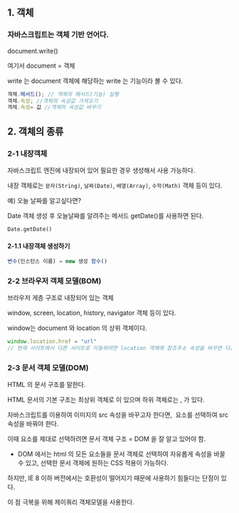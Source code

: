 ## 1. 객체

### 자바스크립트는 객체 기반 언어다. 

document.write() 

여기서 document = 객체

write 는 document 객체에 해당하는 write 는 기능이라 볼 수 있다. 

``` js
객체.메서드(); // 객체의 메서드(기능) 실행
객체.속성; //객체의 속성값 가져오기 
객체.속성= 값 //객체의 속성값 바꾸기
```



## 2. 객체의 종류

### 2-1 내장객체

자바스크립트 엔진에 내장되어 있어 필요한 경우 생성해서 사용 가능하다.

내장 객체로는 `문자(String)`, `날짜(Date)`, `배열(Array)`, `수학(Math)` 객체 등이 있다.

예) 오늘 날짜를 알고싶다면?

Date 객체 생성 후 오늘날짜를 알려주는 메서드 getDate()를 사용하면 된다. 

``` 
Date.getDate()
```

#### 2-1.1 내장객체 생성하기

``` js
변수(인스턴스 이름) = new 생성 함수()
```





### 2-2 브라우저 객체 모델(BOM)

브라우저 게층 구조로 내장되어 있는 객체

window, screen, location, history, navigator 객체 등이 있다.

window는 document 와 location 의 상위 객체이다. 

``` js
window.location.href = "url"
// 현재 사이트에서 다른 사이트로 이동하려면 location 객체에 참조주소 속성을 바꾸면 다른사이트로 이동이 가능하다. 
```



### 2-3 문서 객체 모델(DOM)

HTML 의 문서 구조를 말한다.

HTML 문서의 기본 구조는 최상위 객체로 <html>이 있으며 하위 객체로는 <head>, <body> 가 있다. 

자바스크립트를 이용하여 이미지의 src 속성을 바꾸고자 한다면, <img> 요소를 선택하여 src 속성을 바꿔야 한다.

이때 요소를 제대로 선택하려면 문서 객체 구조 = DOM 을 잘 알고 있어야 함.

- DOM 에서는 html 의 모든 요소들을 문서 객체로 선택하여 자유롭게 속성을 바꿀 수 있고, 선택한 문서 객체에 원하는 CSS 적용이 가능하다.

하지만, IE 8 이하 버전에서는 호환성이 떨어지기 때문에 사용하기 힘들다는 단점이 있다.

이 점 극복을 위해 제이쿼리 객체모델을 사용한다. 



